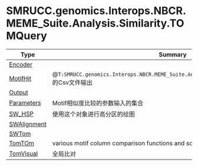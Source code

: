 ﻿
# SMRUCC.genomics.Interops.NBCR.MEME_Suite.Analysis.Similarity.TOMQuery

|Type|Summary|
|----|-------|
|[Encoder](./Encoder.md)||
|[MotifHit](./MotifHit.md)|@``T:SMRUCC.genomics.Interops.NBCR.MEME_Suite.Analysis.Similarity.TOMQuery.Output``的Csv文件输出|
|[Output](./Output.md)||
|[Parameters](./Parameters.md)|Motif相似度比较的参数输入的集合|
|[SW_HSP](./SW_HSP.md)|使用这个对象进行高分区的绘图|
|[SWAlignment](./SWAlignment.md)||
|[SWTom](./SWTom.md)||
|[TomTOm](./TomTOm.md)|various motif column comparison functions and score combination methods|
|[TomVisual](./TomVisual.md)|全局比对|

